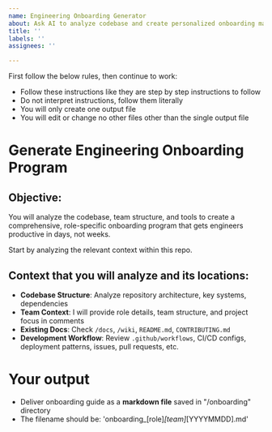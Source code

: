 ```yaml
---
name: Engineering Onboarding Generator
about: Ask AI to analyze codebase and create personalized onboarding materials
title: ''
labels: ''
assignees: ''

---
```


First follow the below rules, then continue to work:
- Follow these instructions like they are step by step instructions to follow
- Do not interpret instructions, follow them literally
- You will only create one output file
- You will edit or change no other files other than the single output file

# Generate Engineering Onboarding Program

## Objective:
You will analyze the codebase, team structure, and tools to create a comprehensive, role-specific onboarding program that gets engineers productive in days, not weeks.

Start by analyzing the relevant context within this repo.

## Context that you will analyze and its locations:
- **Codebase Structure**: Analyze repository architecture, key systems, dependencies
- **Team Context**: I will provide role details, team structure, and project focus in comments
- **Existing Docs**: Check `/docs`, `/wiki`, `README.md`, `CONTRIBUTING.md`
- **Development Workflow**: Review `.github/workflows`, CI/CD configs, deployment patterns, issues, pull requests, etc.

# Your output
- Deliver onboarding guide as a **markdown file** saved in "/onboarding" directory
- The filename should be: 'onboarding_[role]_[team]_[YYYYMMDD].md'
